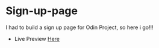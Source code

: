 # Sign-up-page

I had to build a sign up page for Odin Project, so here i go!!!

- Live Preview [Here](https://gollabharath.github.io/Sign-up-page/)

